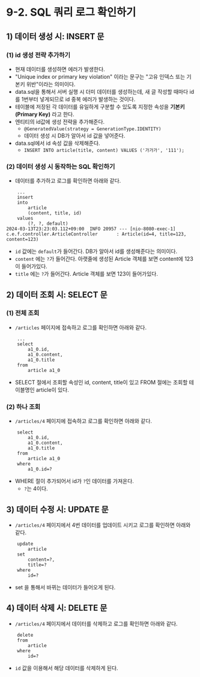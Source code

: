 # 9-2. SQL 쿼리 로그 확인하기
## 1) 데이터 생성 시: INSERT 문
### (1) id 생성 전략 추가하기
- 현재 데이터를 생성하면 에러가 발생한다.
- "Unique index or primary key violation" 이라는 문구는 "고유 인덱스 또는 기본키 위반"이라는 의미이다.
- data.sql을 통해서 서버 실행 시 더미 데이터를 생성하는데, 새 글 작성할 때마다 id를 1번부터 넣게되므로 id 중복 에러가 발생하는 것이다.
- 테이블에 저장된 각 데이터를 유일하게 구분할 수 있도록 지정한 속성을 **기본키(Primary Key)** 라고 한다.
- 엔티티의 id값에 생성 전략을 추가해준다.
	- `@GeneratedValue(strategy = GenerationType.IDENTITY)`
	- 데이터 생성 시 DB가 알아서 id 값을 넣어준다.
- data.sql에서 id 속성 값을 삭제해준다.
	- `INSERT INTO article(title, content) VALUES ('가가가', '111');`

### (2) 데이터 생성 시 동작하는 SQL 확인하기
- 데이터를 추가하고 로그를 확인하면 아래와 같다.
```
	...
	insert
    into
        article
        (content, title, id)
    values
        (?, ?, default)
2024-03-13T23:23:03.112+09:00  INFO 20957 --- [nio-8080-exec-1] c.e.f.controller.ArticleController       : Article(id=4, title=123, content=123)
```
- `id` 값에는 `default`가 들어간다. DB가 알아서 id를 생성해준다는 의미이다.
- `content` 에는 `?`가 들어간다. 아랫줄에 생성된 Article 객체를 보면 content에 123이 들어가있다.
- `title` 에는 `?`가 들어간다. Article 객체를 보면 123이 들어가있다.

## 2) 데이터 조회 시: SELECT 문
### (1) 전체 조회
- `/articles` 페이지에 접속하고 로그를 확인하면 아래와 같다.
```
	...
    select
        a1_0.id,
        a1_0.content,
        a1_0.title
    from
        article a1_0
```
- SELECT 절에서 조회할 속성인 id, content, title이 있고 FROM 절에는 조회할 테이블명인 article이 있다.

### (2) 하나 조회
- `/articles/4` 페이지에 접속하고 로그를 확인하면 아래와 같다.
```
    select
        a1_0.id,
        a1_0.content,
        a1_0.title
    from
        article a1_0
    where
        a1_0.id=?
```
- WHERE 절이 추가되어서 id가 `?`인 데이터를 가져온다.
	- `?`는 4이다.

## 3) 데이터 수정 시: UPDATE 문
- `/articles/4` 페이지에서 4번 데이터를 업데이트 시키고 로그를 확인하면 아래와 같다.
```
    update
        article
    set
        content=?,
        title=?
    where
        id=?
```
- set 을 통해서 바뀌는 데이터가 들어오게 된다.

## 4) 데이터 삭제 시: DELETE 문
- `/articles/4` 페이지에서 데이터를 삭제하고 로그를 확인하면 아래와 같다.
```
    delete
    from
        article
    where
        id=?
```
- `id` 값을 이용해서 해당 데이터를 삭제하게 된다.